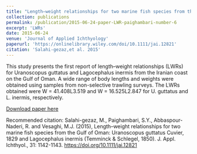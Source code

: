 ```yaml
---
title: "Length–weight relationships for two marine fish species from the Gulf of Oman: Uranoscopus guttatus Cuvier, 1829 and Lagocephalus inermis (Temminck & Schlegel, 1850) "
collection: publications
permalink: /publication/2015-06-24-paper-LWR-paighambari-number-6
excerpt: 'LWRs'
date: 2015-06-24
venue: 'Journal of Applied Ichthyology'
paperurl: 'https://onlinelibrary.wiley.com/doi/10.1111/jai.12821'
citation: 'Salahi-gezaz,et al. 2015'
---
```

This study presents the first report of length–weight relationships (LWRs) for Uranoscopus guttatus and Lagocephalus inermis from the Iranian coast on the Gulf of Oman. A wide range of body lengths and weights were obtained using samples from non-selective trawling surveys. The LWRs obtained were W = 41.408L3.519 and W = 16.525L2.847 for U. guttatus and L. inermis, respectively.

[Download paper here](https://onlinelibrary.wiley.com/doi/10.1111/jai.12821)

Recommended citation:  Salahi-gezaz, M., Paighambari, S.Y., Abbaspour-Naderi, R. and Vesaghi, M.J. (2015), Length–weight relationships for two marine fish species from the Gulf of Oman: Uranoscopus guttatus Cuvier, 1829 and Lagocephalus inermis (Temminck & Schlegel, 1850). J. Appl. Ichthyol., 31: 1142-1143. https://doi.org/10.1111/jai.12821